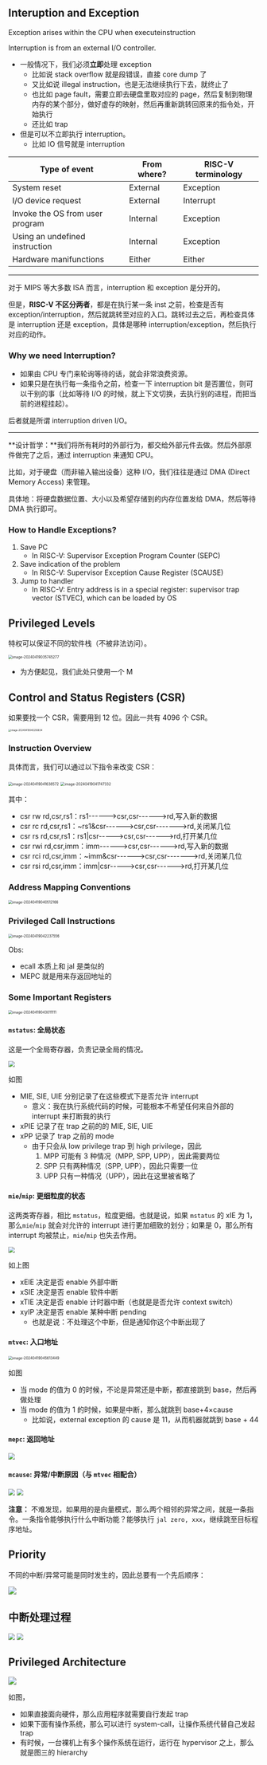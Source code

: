 ## Interuption and Exception

Exception arises within the CPU when executeinstruction

Interruption is from an external I/O controller.

- 一般情况下，我们必须**立即**处理 exception
    - 比如说 stack overflow 就是段错误，直接 core dump 了
    - 又比如说 illegal instruction，也是无法继续执行下去，就终止了
    - 也比如 page fault，需要立即去硬盘里取对应的 page，然后复制到物理内存的某个部分，做好虚存的映射，然后再重新跳转回原来的指令处，开始执行
    - 还比如 trap
- 但是可以不立即执行 interruption。
    - 比如 IO 信号就是 interruption

| Type of event                   | From where? | RISC-V terminology |
| ------------------------------- | ----------- | ------------------ |
| System reset                    | External    | Exception          |
| I/O device request              | External    | Interrupt          |
| Invoke the OS from user program | Internal    | Exception          |
| Using an undefined instruction  | Internal    | Exception          |
| Hardware manifunctions          | Either      | Either             |

---

对于 MIPS 等大多数 ISA 而言，interruption 和 exception 是分开的。

但是，**RISC-V 不区分两者**，都是在执行某一条 inst 之前，检查是否有 exception/interruption，然后就跳转至对应的入口。跳转过去之后，再检查具体是 interruption 还是 exception，具体是哪种 interruption/exception，然后执行对应的动作。

### Why we need Interruption?

- 如果由 CPU 专门来轮询等待的话，就会非常浪费资源。
- 如果只是在执行每一条指令之前，检查一下 interruption bit 是否置位，则可以干别的事（比如等待 I/O 的时候，就上下文切换，去执行别的进程，而把当前的进程挂起）。

后者就是所谓 interruption driven I/O。

---

**设计哲学：**我们将所有耗时的外部行为，都交给外部元件去做。然后外部原件做完了之后，通过 interruption 来通知 CPU。

比如，对于硬盘（而非输入输出设备）这种 I/O，我们往往是通过 DMA (Direct Memory Access) 来管理。

具体地：将硬盘数据位置、大小以及希望存储到的内存位置发给 DMA，然后等待 DMA 执行即可。

### How to Handle Exceptions?

1. Save PC
    - In RISC-V: Supervisor Exception Program Counter (SEPC)
2. Save indication of the problem
    - In RISC-V: Supervisor Exception Cause Register (SCAUSE)
3. Jump to handler
    - In RISC-V: Entry address is in a special register: supervisor trap vector (STVEC), which can be loaded by OS

## Privileged Levels

特权可以保证不同的软件栈（不被非法访问）。

<img src="https://gitlab.com/mtdickens1998/mtd-images/-/raw/main/img/2024/04/19_3_57_46_202404190357542.png" alt="image-20240419035745277" style="zoom: 50%;" />

- 为方便起见，我们此处只使用一个 M

## Control and Status Registers (CSR)

如果要找一个 CSR，需要用到 12 位。因此一共有 4096 个 CSR。

<img src="https://gitlab.com/mtdickens1998/mtd-images/-/raw/main/img/2024/04/19_4_2_13_202404190402308.png" alt="image-20240419040206834" style="zoom:33%;" />

### Instruction Overview

具体而言，我们可以通过以下指令来改变 CSR：

<img src="https://gitlab.com/mtdickens1998/mtd-images/-/raw/main/img/2024/04/19_4_16_41_202404190416506.png" alt="image-20240419041638572" style="zoom:50%;" />

<img src="https://gitlab.com/mtdickens1998/mtd-images/-/raw/main/img/2024/04/19_4_17_50_202404190417967.png" alt="image-20240419041747332" style="zoom:50%;" />

其中：

- csr rw rd,csr,rs1：rs1------>csr,csr------>rd,写入新的数据
- csr rc  rd,csr,rs1：~rs1&csr------>csr,csr------->rd,关闭某几位           
- csr rs  rd,csr,rs1：rs1|csr----->csr,csr------>rd,打开某几位       
- csr rwi rd,csr,imm：imm------>csr,csr------>rd,写入新的数据
- csr rci  rd,csr,imm：~imm&csr------>csr,csr------->rd,关闭某几位        
- csr rsi  rd,csr,imm：imm|csr----->csr,csr------>rd,打开某几位

### Address Mapping Conventions

<img src="https://gitlab.com/mtdickens1998/mtd-images/-/raw/main/img/2024/04/19_4_5_14_202404190405851.png" alt="image-20240419040512166" style="zoom:50%;" />

### Privileged Call Instructions

<img src="https://gitlab.com/mtdickens1998/mtd-images/-/raw/main/img/2024/04/19_4_22_40_202404190422578.png" alt="image-20240419042237556" style="zoom:50%;" />

Obs:

- ecall 本质上和 jal 是类似的
- MEPC 就是用来存返回地址的

### Some Important Registers

<img src="https://gitlab.com/mtdickens1998/mtd-images/-/raw/main/img/2024/04/19_4_30_14_202404190430423.png" alt="image-20240419043011111" style="zoom: 50%;" />

#### `mstatus`: 全局状态

这是一个全局寄存器，负责记录全局的情况。

<img src="https://gitlab.com/mtdickens1998/mtd-images/-/raw/main/img/2024/04/19_4_38_31_202404190438657.png" style="zoom: 80%;" />

如图

- MIE, SIE, UIE 分别记录了在这些模式下是否允许 interrupt
    - 意义：我在执行系统代码的时候，可能根本不希望任何来自外部的 interrupt 来打断我的执行
- xPIE 记录了在 trap 之前的的 MIE, SIE, UIE
- xPP 记录了 trap 之前的 mode
    - 由于只会从 low privilege trap 到 high privilege，因此
        1. MPP 可能有 3 种情况（MPP, SPP, UPP），因此需要两位
        2. SPP 只有两种情况（SPP, UPP），因此只需要一位
        3. UPP 只有一种情况（UPP），因此在这里被省略了

#### `mie`/`mip`: 更细粒度的状态

这两类寄存器，相比 `mstatus`，粒度更细。也就是说，如果 `mstatus` 的 xIE 为 1，那么`mie`/`mip` 就会对允许的 interrupt 进行更加细致的划分；如果是 0，那么所有 interrupt 均被禁止，`mie`/`mip` 也失去作用。

<img src="https://gitlab.com/mtdickens1998/mtd-images/-/raw/main/img/2024/04/19_4_52_1_202404190452071.png" style="zoom:80%;" />

如上图

- xEIE 决定是否 enable 外部中断
- xSIE 决定是否 enable 软件中断
- xTIE 决定是否 enable 计时器中断（也就是是否允许 context switch）
- xyIP 决定是否 enable 某种中断 pending
    - 也就是说：不处理这个中断，但是通知你这个中断出现了

#### `mtvec`: 入口地址

<img src="https://gitlab.com/mtdickens1998/mtd-images/-/raw/main/img/2024/04/19_4_56_18_202404190456207.png" alt="image-20240419045613449" style="zoom: 50%;" />

如图

- 当 mode 的值为 0 的时候，不论是异常还是中断，都直接跳到 base，然后再做处理
- 当 mode 的值为 1 的时候，如果是中断，那么就跳到 base+4&times;cause
    - 比如说，external exception 的 cause 是 11，从而机器就跳到 base + 44

#### `mepc`: 返回地址

<img src="https://gitlab.com/mtdickens1998/mtd-images/-/raw/main/img/2024/04/19_5_31_25_202404190531424.png" style="zoom: 80%;" />

#### `mcause`: 异常/中断原因（与 `mtvec` 相配合）

<img src="https://gitlab.com/mtdickens1998/mtd-images/-/raw/main/img/2024/04/19_5_34_9_202404190534835.png" style="zoom:80%;" />

<img src="https://gitlab.com/mtdickens1998/mtd-images/-/raw/main/img/2024/04/19_5_38_21_202404190538780.png" style="zoom:80%;" />

**注意：** 不难发现，如果用的是向量模式，那么两个相邻的异常之间，就是一条指令。一条指令能够执行什么中断功能？能够执行 `jal zero, xxx`，继续跳至目标程序地址。

## Priority

不同的中断/异常可能是同时发生的，因此总要有一个先后顺序：

<img src="https://gitlab.com/mtdickens1998/mtd-images/-/raw/main/img/2024/04/19_5_41_4_202404190541702.png"/>

## 中断处理过程

<img src="https://gitlab.com/mtdickens1998/mtd-images/-/raw/main/img/2024/04/19_5_43_44_202404190543715.png" style="zoom: 80%;" />

<img src="https://gitlab.com/mtdickens1998/mtd-images/-/raw/main/img/2024/04/19_5_49_31_202404190549133.png" style="zoom: 80%;" />

## Privileged Architecture

<img src="https://gitlab.com/mtdickens1998/mtd-images/-/raw/main/img/2024/04/19_6_4_37_202404190604989.png"/>

如图，

- 如果直接面向硬件，那么应用程序就需要自行发起 trap
- 如果下面有操作系统，那么可以进行 system-call，让操作系统代替自己发起 trap
- 有时候，一台裸机上有多个操作系统在运行，运行在 hypervisor 之上，那么就是图三的 hierarchy